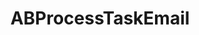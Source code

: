 ---
title: ABProcessTaskEmail
layout: module
mod: 'module:ABProcessTaskEmail'
category: process-tasks
---
